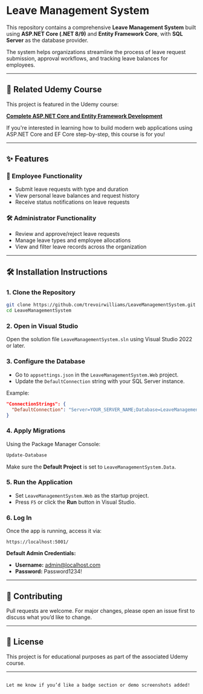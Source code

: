 # Leave Management System

This repository contains a comprehensive **Leave Management System** built using **ASP.NET Core (.NET 8/9)** and **Entity Framework Core**, with **SQL Server** as the database provider.

The system helps organizations streamline the process of leave request submission, approval workflows, and tracking leave balances for employees.

---

## 🔗 Related Udemy Course

This project is featured in the Udemy course:

**[Complete ASP.NET Core and Entity Framework Development](https://www.udemy.com/course/complete-aspnet-core-31-and-entity-framework-development/?referralCode=739749EF600855CEE34F)**

If you're interested in learning how to build modern web applications using ASP.NET Core and EF Core step-by-step, this course is for you!

---

## ✨ Features

### 👤 Employee Functionality
- Submit leave requests with type and duration
- View personal leave balances and request history
- Receive status notifications on leave requests

### 🛠️ Administrator Functionality
- Review and approve/reject leave requests
- Manage leave types and employee allocations
- View and filter leave records across the organization

---

## 🛠 Installation Instructions

### 1. Clone the Repository
```bash
git clone https://github.com/trevoirwilliams/LeaveManagementSystem.git
cd LeaveManagementSystem
```

### 2. Open in Visual Studio
Open the solution file `LeaveManagementSystem.sln` using Visual Studio 2022 or later.

### 3. Configure the Database
- Go to `appsettings.json` in the `LeaveManagementSystem.Web` project.
- Update the `DefaultConnection` string with your SQL Server instance.

Example:
```json
"ConnectionStrings": {
  "DefaultConnection": "Server=YOUR_SERVER_NAME;Database=LeaveManagement;Trusted_Connection=True;MultipleActiveResultSets=true"
}
```

### 4. Apply Migrations
Using the Package Manager Console:
```powershell
Update-Database
```

Make sure the **Default Project** is set to `LeaveManagementSystem.Data`.

### 5. Run the Application
- Set `LeaveManagementSystem.Web` as the startup project.
- Press `F5` or click the **Run** button in Visual Studio.

### 6. Log In
Once the app is running, access it via:

```
https://localhost:5001/
```

**Default Admin Credentials:**
- **Username:** admin@localhost.com  
- **Password:** Password1234!

---

## 🙌 Contributing

Pull requests are welcome. For major changes, please open an issue first to discuss what you’d like to change.

---

## 📄 License

This project is for educational purposes as part of the associated Udemy course.

---
```

Let me know if you’d like a badge section or demo screenshots added!
